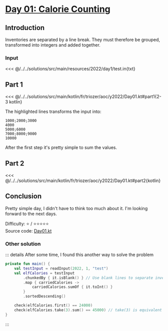 # [Day 01: Calorie Counting](https://adventofcode.com/2022/day/1)

## Introduction

Inventories are separated by a line break. They must therefore be grouped, transformed into integers and added together.

### Input

<<< @/../../solutions/src/main/resources/2022/day1/test.in{txt}

## Part 1

<<< @/../../solutions/src/main/kotlin/fr/triozer/aoc/y2022/Day01.kt#part1{2-3 kotlin}

The highlighted lines transforms the input into:

```
1000;2000;3000
4000
5000;6000
7000;8000;9000
10000
```

After the first step it's pretty simple to sum the values.

## Part 2

<<< @/../../solutions/src/main/kotlin/fr/triozer/aoc/y2022/Day01.kt#part2{kotlin}

## Conclusion

Pretty simple day, I didn't have to think too much about it. I'm looking forward to the next days.

Difficulty: ⭐️ / ⭐️⭐️⭐️⭐️⭐️\
Source
code: [Day01.kt](https://github.com/triozer/aoc-2022/tree/main/solutions/src/main/kotlin/fr/triozer/aoc/y2022/Day01.kt)

### Other solution

::: details After some time, I found this another way to solve the problem

```kotlin
private fun main() {
    val testInput = readInput(2022, 1, "test")
    val elfCalories = testInput
        .chunkedBy { it.isBlank() } // Use blank lines to separate inventories
        .map { carriedCalories ->
            carriedCalories.sumOf { it.toInt() }
        }
        .sortedDescending()

    check(elfCalories.first() == 24000)
    check(elfCalories.take(3).sum() == 45000) // take(3) is equivalent to subList(0, 3)
}
```

:::
